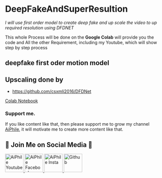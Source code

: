 # DeepFakeAndSuperResultion

_I will use first order model to create deep fake and up scale the video to up required resolution using DFDNET_

This whole Process will be done on the **Google Colab** will provide you the code and All the other Requirement,
including my Youtube, which will show step by step process

## deepfake first oder motion model

## Upscaling done by

- https://github.com/csxmli2016/DFDNet

[Colab Notebook](https://colab.research.google.com/drive/1dhyphfE3MSWDew0zjiRw6zneuT5Bpfh9?usp=sharing)

### Support me.

If you like content like that, then please support me to grow my channel [AiPhile](https://www.youtube.com/c/aiphile), it will motivate me to create more content like that.

## :green_heart: Join Me on Social Media :green_heart:

<a href="https://www.youtube.com/c/aiphile"> <img alt="AiPhile Youtube" src="https://github.com/Asadullah-Dal17/Distance_measurement_using_single_camera/blob/main/icons/youtub-icon.svg"  width="60" height="60">
</a>
<a href="https://www.facebook.com/AIPhile17">
<img alt="AiPhile Facebook" src="https://github.com/Asadullah-Dal17/Distance_measurement_using_single_camera/blob/main/icons/facebook-icon.svg"  width="60" height="60">
</a>
<a href="https://www.instagram.com/aiphile17/"> <img alt="AiPhile Insta" src="https://github.com/Asadullah-Dal17/Distance_measurement_using_single_camera/blob/main/icons/instagram-icon.svg"  width="60" height="60">
</a>
<a href="https://github.com/Asadullah-Dal17"> <img alt="Github" src="https://github.com/Asadullah-Dal17/Distance_measurement_using_single_camera/blob/main/icons/github-icon.svg"  width="60" height="60">
</a>
